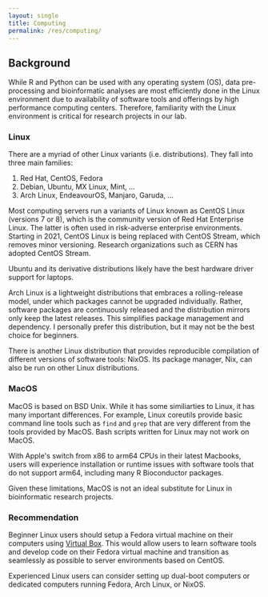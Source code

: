 ```yaml
---
layout: single
title: Computing
permalink: /res/computing/
---
```


## Background

While R and Python can be used with any operating system (OS), data
pre-processing and bioinformatic analyses are most efficiently done in
the Linux environment due to availability of software tools and offerings
by high performance computing centers.
Therefore, familiarity with the Linux environment is critical for
research projects in our lab.

### Linux

There are a myriad of other Linux variants (i.e. distributions).
They fall into three main families:

1. Red Hat, CentOS, Fedora
2. Debian, Ubuntu, MX Linux, Mint, ...
3. Arch Linux, EndeavourOS, Manjaro, Garuda, ...

Most computing servers run a variants of Linux known as
CentOS Linux (versions 7 or 8), which is the community version of Red Hat Enterprise Linux.
The latter is often used in risk-adverse enterprise environments.
Starting in 2021, CentOS Linux is being replaced with CentOS Stream, which removes
minor versioning. Research organizations such as CERN has adopted CentOS Stream.

Ubuntu and its derivative distributions likely have the best hardware driver support
for laptops.

Arch Linux is a lightweight distributions that embraces a rolling-release model,
under which packages cannot be upgraded individually. Rather, software packages
are continuously released and the distribution mirrors only keep the latest
releases. This simplifies package management and dependency.
I personally prefer this distribution, but it may not be the best choice
for beginners.

There is another Linux distribution that provides reproducible compilation of 
different versions of software tools: NixOS. Its package manager, Nix, can
also be run on other Linux distributions.

### MacOS

MacOS is based on BSD Unix. While it has some similiarties to Linux, it has
many important differences. For example, Linux coreutils provide basic command
line tools such as `find` and `grep` that are very different from the tools
provided by MacOS. Bash scripts written for Linux may not work on MacOS.

With Apple's switch from x86 to arm64 CPUs in their latest Macbooks, users will
experience installation or runtime issues with software tools that do
not support arm64, including many R Bioconductor packages.

Given these limitations, MacOS is not an ideal substitute for Linux in 
bioinformatic research projects.

### Recommendation

Beginner Linux users should setup a Fedora virtual machine on their computers using
[Virtual Box](https://www.virtualbox.org/wiki/Downloads).
This would allow users to learn software tools and develop code on their Fedora
virtual machine and transition as seamlessly as possible to server
environments based on CentOS.

Experienced Linux users can consider setting up dual-boot computers or
dedicated computers running Fedora, Arch Linux, or NixOS.

